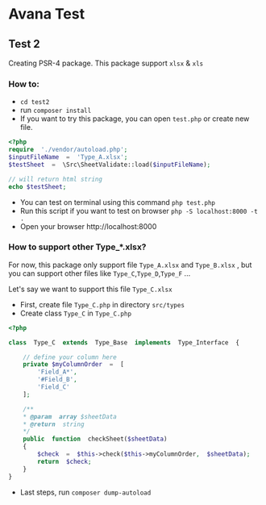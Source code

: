 # Avana Test

## Test 2
Creating PSR-4 package. This package support `xlsx` & `xls`

### How to:
- `cd test2`
- run `composer install`
- If you want to try this package, you can open `test.php` or create new file.

```php
<?php
require  './vendor/autoload.php';
$inputFileName  =  'Type_A.xlsx';
$testSheet  =  \Src\SheetValidate::load($inputFileName);

// will return html string
echo $testSheet;
```
- You can test on terminal using this command `php test.php`
- Run this script if you want to test on browser `php -S localhost:8000 -t .` 
- Open your browser http://localhost:8000

### How to support other Type_*.xlsx?
For now, this package only support file `Type_A.xlsx` and `Type_B.xlsx` , but you can support other files like
`Type_C`,`Type_D`,`Type_F` ...

Let's say we want to support this file `Type_C.xlsx`

- First, create file `Type_C.php` in directory `src/types`
- Create class `Type_C` in `Type_C.php`
```php
<?php

class  Type_C  extends  Type_Base  implements  Type_Interface  {

	// define your column here
	private $myColumnOrder  =  [
		'Field_A*',
		'#Field_B',
		'Field_C'
	];

	/**
	* @param  array $sheetData
	* @return  string
	*/
	public  function  checkSheet($sheetData)
	{
		$check  =  $this->check($this->myColumnOrder,  $sheetData);
		return  $check;
	}
}
```
- Last steps, run `composer dump-autoload`